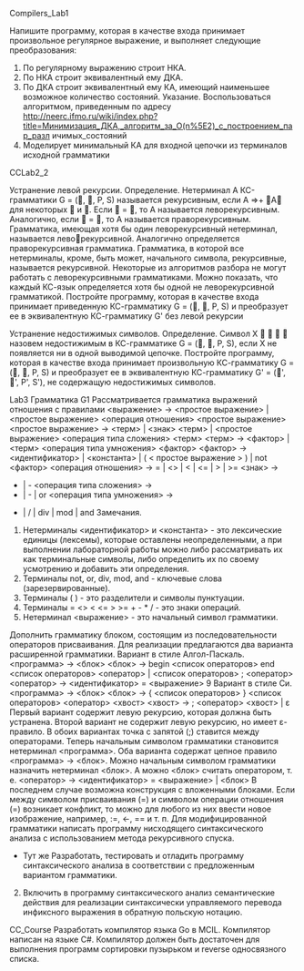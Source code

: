 Compilers_Lab1

Напишите программу, которая в качестве входа принимает произвольное регулярное выражение, и выполняет 
следующие преобразования: 
1) По регулярному выражению строит НКА.
2) По НКА строит эквивалентный ему ДКА. 
3) По ДКА строит эквивалентный ему КА, имеющий наименьшее возможное количество состояний. 
Указание. Воспользоваться алгоритмом, приведенным по адресу 
http://neerc.ifmo.ru/wiki/index.php?title=Минимизация_ДКА,_алгоритм_за_O(n%5E2)_с_построением_пар_разл
ичимых_состояний
4) Моделирует минимальный КА для входной цепочки из терминалов исходной грамматики


CCLab2_2

Устранение левой рекурсии.
Определение. Нетерминал A КС-грамматики G = (, , P, S) называется рекурсивным, если A =>+ A для 
некоторых  и . Если  = , то A называется леворекурсивным. Аналогично, если  = , то А называется 
праворекурсивным. Грамматика, имеющая хотя бы один леворекурсивный нетерминал, называется леворекурсивной. Аналогично определяется праворекурсивная грамматика. Грамматика, в которой все 
нетерминалы, кроме, быть может, начального символа, рекурсивные, называется рекурсивной.
Некоторые из алгоритмов разбора не могут работать с леворекурсивными грамматиками. Можно показать, что 
каждый КС-язык определяется хотя бы одной не леворекурсивной грамматикой. 
Постройте программу, которая в качестве входа принимает приведенную КС-грамматику G = (, , P, S) и 
преобразует ее в эквивалентную КС-грамматику G' без левой рекурсии

Устранение недостижимых символов.
Определение. Символ X     назовем недостижимым в КС-грамматике G = (, , P, S), если Х не 
появляется ни в одной выводимой цепочке.
Постройте программу, которая в качестве входа принимает произвольную КС-грамматику G = (, , P, S) и 
преобразует ее в эквивалентную КС-грамматику G' = (', ', P', S'), не содержащую недостижимых символов.

Lab3
Грамматика G1
Рассматривается грамматика выражений отношения с правилами
<выражение> ->
<простое выражение> | 
<простое выражение> <операция отношения> <простое выражение>
<простое выражение> ->
<терм> | 
<знак> <терм> | 
<простое выражение> <операция типа сложения> <терм>
<терм> ->
<фактор> | 
<терм> <операция типа умножения> <фактор>
<фактор> ->
<идентификатор> | 
<константа> | 
( < простое выражение > ) | 
not <фактор>
<операция отношения> ->
= | <> | < | <= | > | >=
<знак> ->
+ | -
<операция типа сложения> ->
+ | - | or
<операция типа умножения> ->
* | / | div | mod | and
Замечания.
1. Нетерминалы <идентификатор> и <константа> - это лексические единицы (лексемы), которые
оставлены неопределенными, а при выполнении лабораторной работы можно либо рассматривать их
как терминальные символы, либо определить их по своему усмотрению и добавить эти определения.
2. Терминалы not, or, div, mod, and - ключевые слова (зарезервированные).
3. Терминалы ( ) - это разделители и символы пунктуации.
4. Терминалы = <> < <= > >= + - * / - это знаки операций.
5. Нетерминал <выражение> - это начальный символ грамматики.

Дополнить грамматику блоком, состоящим из последовательности операторов присваивания. Для реализации
предлагаются два варианта расширенной грамматики.
Вариант в стиле Алгол-Паскаль.
<программа> -> 
<блок>
<блок> ->
begin <список операторов> end
<список операторов>
<оператор> | <список операторов> ; <оператор>
<оператор> ->
<идентификатор> = <выражение>
9
Вариант в стиле Си.
<программа> -> 
<блок>
<блок> ->
{ <список операторов> }
<список операторов>
<оператор> <хвост>
<хвост> ->
; <оператор> <хвост> | ε
Первый вариант содержит левую рекурсию, которая должна быть устранена. Второй вариант не содержит
левую рекурсию, но имеет ε-правило. В обоих вариантах точка с запятой (;) ставится между операторами.
Теперь начальным символом грамматики становится нетерминал <программа>. Оба варианта содержат
цепное правило <программа> -> <блок>. Можно начальным символом грамматики назначить нетерминал
<блок>. А можно <блок> считать оператором, т. е.
<оператор> ->
<идентификатор> = <выражение> |
<блок>
В последнем случае возможна конструкция с вложенными блоками. Если между символом присваивания (=) и
символом операции отношения (=) возникает конфликт, то можно для любого из них ввести новое
изображение, например, :=, <-, == и т. п.
Для модифицированной грамматики написать программу нисходящего синтаксического анализа с
использованием метода рекурсивного спуска.
+ Тут же
Разработать, тестировать и отладить программу синтаксического анализа 
в соответствии с предложенным вариантом грамматики. 
2. Включить в программу синтаксического анализ семантические действия 
для реализации синтаксически управляемого перевода инфиксного 
выражения в обратную польскую нотацию.

CC_Course
Разработать компилятор языка Go в MCIL. Компилятор написан на языке C#. Компилятор должен быть достаточен для выполнения
программ сортировки пузырьком и reverse односвязного списка.

